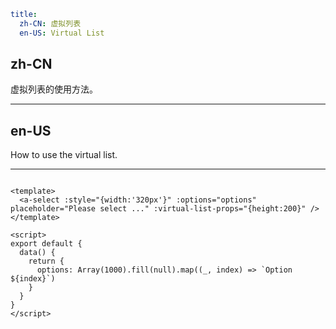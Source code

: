 ```yaml
title:
  zh-CN: 虚拟列表
  en-US: Virtual List
```

## zh-CN

虚拟列表的使用方法。

---

## en-US

How to use the virtual list.

---

```vue

<template>
  <a-select :style="{width:'320px'}" :options="options" placeholder="Please select ..." :virtual-list-props="{height:200}" />
</template>

<script>
export default {
  data() {
    return {
      options: Array(1000).fill(null).map((_, index) => `Option ${index}`)
    }
  }
}
</script>
```
